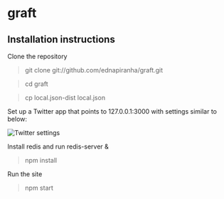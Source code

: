 # graft

## Installation instructions

Clone the repository

> git clone git://github.com/ednapiranha/graft.git

> cd graft

> cp local.json-dist local.json

Set up a Twitter app that points to 127.0.0.1:3000 with settings similar to below:

![Twitter settings](http://cl.ly/U9t7/Create_an_application___Twitter_Application_Management.png)

Install redis and run redis-server &

> npm install

Run the site

> npm start

